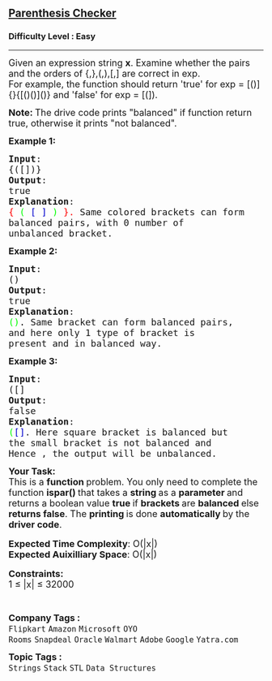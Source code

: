 <h2><a href="https://www.geeksforgeeks.org/problems/parenthesis-checker2744/1?page=1&difficulty=Easy&status=unsolved&sortBy=submissions">Parenthesis Checker</a></h2><h3>Difficulty Level : Easy</h3><hr><div class="problems_problem_content__Xm_eO"><p><span style="font-size: 18px;">Given an expression string <strong>x</strong>. Examine whether the pairs and the orders of {,},(,),[,] are correct in exp.<br>For example, the function should return 'true' for exp = [()]{}{[()()]()} and 'false' for exp = [(]).</span></p>
<p><strong><span style="font-size: 18px;">Note: </span></strong><span style="font-size: 18px;">The drive code prints "balanced" if function return true, otherwise it prints "not balanced".</span></p>
<p><span style="font-size: 18px;"><strong>Example 1:</strong></span></p>
<pre><span style="font-size: 18px;"><strong>Input</strong>:
{([])}
<strong>Output</strong>: 
true
<strong>Explanation</strong>: 
<span style="color: #ff0000;">{</span> <span style="color: #00ff00;">(</span> <span style="color: #0000cd;">[</span> <span style="color: #0000cd;">]</span> <span style="color: #00ff00;">)</span> <span style="color: #ff0000;">}.&nbsp;</span>Same colored brackets can form 
balanced pairs, with 0 number of 
unbalanced bracket.
</span></pre>
<p><span style="font-size: 18px;"><strong>Example 2:</strong></span></p>
<pre><span style="font-size: 18px;"><strong>Input</strong>: 
()
<strong>Output</strong>: 
true
<strong>Explanation</strong>: 
<span style="color: #00ff00;">()</span><span style="color: #000000;">. </span>Same bracket can form balanced pairs, 
and here only 1 type of bracket is 
present and in balanced way.</span>
</pre>
<p><span style="font-size: 18px;"><strong>Example 3:</strong></span></p>
<pre><span style="font-size: 18px;"><strong>Input</strong>: 
([]
<strong>Output</strong>: 
false
<strong>Explanation</strong>: 
<span style="color: #00ff00;">(</span><span style="color: #0000cd;">[]</span>.<span style="color: #000000;"> </span>Here square bracket is balanced but 
the small bracket is not balanced and 
Hence , the output will be unbalanced.</span></pre>
<p><span style="font-size: 18px;"><strong>Your Task:</strong><br>This is a <strong>function </strong>problem. You only need to complete the function <strong>ispar()&nbsp;</strong>that takes a&nbsp;<strong>string </strong>as a&nbsp;<strong>parameter </strong>and returns a boolean value&nbsp;<strong>true </strong>if <strong>brackets </strong>are <strong>balanced </strong>else <strong>returns false</strong>. The <strong>printing </strong>is done <strong>automatically </strong>by the <strong>driver code</strong>.</span><br><br><span style="font-size: 18px;"><strong>Expected Time Complexity</strong>: O(|x|)<br><strong>Expected Auixilliary Space</strong>: O(|x|)</span><br><br><span style="font-size: 18px;"><strong>Constraints:</strong><br>1 ≤ |x| ≤ </span><span style="font-size: 18px;">32000</span></p>
<p>&nbsp;</p></div><p><span style=font-size:18px><strong>Company Tags : </strong><br><code>Flipkart</code>&nbsp;<code>Amazon</code>&nbsp;<code>Microsoft</code>&nbsp;<code>OYO Rooms</code>&nbsp;<code>Snapdeal</code>&nbsp;<code>Oracle</code>&nbsp;<code>Walmart</code>&nbsp;<code>Adobe</code>&nbsp;<code>Google</code>&nbsp;<code>Yatra.com</code>&nbsp;<br><p><span style=font-size:18px><strong>Topic Tags : </strong><br><code>Strings</code>&nbsp;<code>Stack</code>&nbsp;<code>STL</code>&nbsp;<code>Data Structures</code>&nbsp;